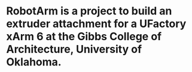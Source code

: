 # RobotArm is a project to build an extruder attachment for a UFactory xArm 6 at the Gibbs College of Architecture, University of Oklahoma. 
